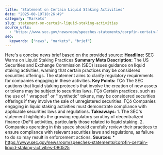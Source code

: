 ```yaml
---
title: 'Statement on Certain Liquid Staking Activities'
date: "2025-08-19T18:26:49"
category: "Markets"
slug: statement-on-certain-liquid-staking-activities
source_urls:
  - "https://www.sec.gov/newsroom/speeches-statements/corpfin-certain-liquid-staking-activities-080525"
seo:
  keywords: ["news", "markets", "brief"]
---
```

Here's a concise news brief based on the provided source:  **Headline:** SEC Warns on Liquid Staking Practices  **Summary Meta Description:** The US Securities and Exchange Commission (SEC) issues guidance on liquid staking activities, warning that certain practices may be considered securities offerings. The statement aims to clarify regulatory requirements for companies engaging in these activities.  **Key Points:**  ΓÇó The SEC cautions that liquid staking protocols that involve the creation of new assets or tokens may be subject to securities laws. ΓÇó Certain practices, such as the use of " wrapped" or " synthetic" tokens, may be considered securities offerings if they involve the sale of unregistered securities. ΓÇó Companies engaging in liquid staking activities must demonstrate compliance with applicable securities laws and regulations.  **Takeaways:**  1. The SEC's statement highlights the growing regulatory scrutiny of decentralized finance (DeFi) activities, particularly those related to liquid staking. 2. Companies operating in this space should carefully review their practices to ensure compliance with relevant securities laws and regulations, as failure to do so may result in enforcement actions.  **Sources:**  * https://www.sec.gov/newsroom/speeches-statements/corpfin-certain-liquid-staking-activities-080525 
